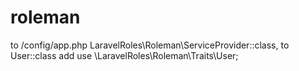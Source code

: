 # roleman
to /config/app.php
LaravelRoles\Roleman\ServiceProvider::class,
to User::class add
 use \LaravelRoles\Roleman\Traits\User;